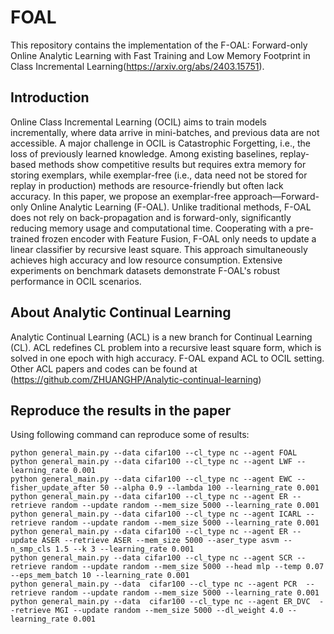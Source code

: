 
# FOAL

This repository contains the implementation of the F-OAL: Forward-only Online Analytic Learning with
Fast Training and Low Memory Footprint in Class Incremental Learning(https://arxiv.org/abs/2403.15751).


## Introduction

Online Class Incremental Learning (OCIL) aims to train models incrementally, where data arrive in mini-batches, and previous data are not accessible. A major challenge in OCIL is Catastrophic Forgetting, i.e., the loss of previously learned knowledge. Among existing baselines, replay-based methods show competitive results but requires extra memory for storing exemplars, while exemplar-free (i.e., data need not be stored for replay in production) methods are resource-friendly but often lack accuracy. In this paper, we propose an exemplar-free  approach—Forward-only Online Analytic Learning (F-OAL). Unlike traditional methods, F-OAL does not rely on back-propagation and is forward-only, significantly reducing memory usage and computational time. Cooperating with a pre-trained frozen encoder with Feature Fusion, F-OAL only needs to update a linear classifier by recursive least square. This approach simultaneously achieves high accuracy and low resource consumption. Extensive experiments on benchmark datasets demonstrate F-OAL's robust performance in OCIL scenarios.



## About Analytic Continual Learning
Analytic Continual Learning (ACL) is a new branch for Continual Learning (CL). ACL redefines CL problem into a recursive least square form, which is solved in one epoch with high accuracy. F-OAL expand ACL to OCIL setting. Other ACL papers and codes can be found at (https://github.com/ZHUANGHP/Analytic-continual-learning)

## Reproduce the results in the paper
Using following command can reproduce some of results:
```
python general_main.py --data cifar100 --cl_type nc --agent FOAL
python general_main.py --data cifar100 --cl_type nc --agent LWF --learning_rate 0.001
python general_main.py --data cifar100 --cl_type nc --agent EWC --fisher_update_after 50 --alpha 0.9 --lambda 100 --learning_rate 0.001
python general_main.py --data cifar100 --cl_type nc --agent ER --retrieve random --update random --mem_size 5000 --learning_rate 0.001
python general_main.py --data cifar100 --cl_type nc --agent ICARL --retrieve random --update random --mem_size 5000 --learning_rate 0.001
python general_main.py --data cifar100 --cl_type nc --agent ER --update ASER --retrieve ASER --mem_size 5000 --aser_type asvm --n_smp_cls 1.5 --k 3 --learning_rate 0.001
python general_main.py --data cifar100 --cl_type nc --agent SCR --retrieve random --update random --mem_size 5000 --head mlp --temp 0.07 --eps_mem_batch 10 --learning_rate 0.001
python general_main.py --data  cifar100 --cl_type nc --agent PCR  --retrieve random --update random --mem_size 5000 --learning_rate 0.001
python general_main.py --data  cifar100 --cl_type nc --agent ER_DVC  --retrieve MGI --update random --mem_size 5000 --dl_weight 4.0 --learning_rate 0.001
```

